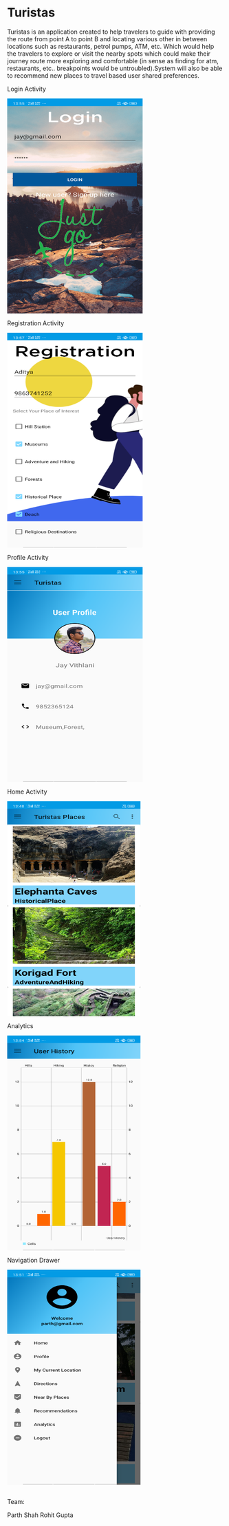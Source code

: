 # Turistas
Turistas is an application created to help travelers to guide with providing the route from point A to point B and locating various other in between locations such as restaurants, 
petrol pumps, ATM, etc. Which would help the travelers to explore or visit the nearby spots which could make their journey route more exploring and comfortable 
(in sense as finding for atm, restaurants, etc.. breakpoints would be untroubled).System will also be able to recommend new places to travel based user shared preferences. 

Login Activity

<a href="url"><img src="https://github.com/rohit05gupta/Turistas/blob/master/images/a1.png" align="center" height="500" width="315" ></a>
<br>

Registration Activity

<a href="url"><img src="https://github.com/rohit05gupta/Turistas/blob/master/images/a2.png" align="center" height="500" width="315" ></a>
<br>

Profile Activity

<a href="url"><img src="https://github.com/rohit05gupta/Turistas/blob/master/images/a3.png" align="center" height="500" width="315" ></a>
<br>

Home Activity

<a href="url"><img src="https://github.com/rohit05gupta/Turistas/blob/master/images/a4.png" align="center" height="500" width="310" ></a>
<br>

Analytics

<a href="url"><img src="https://github.com/rohit05gupta/Turistas/blob/master/images/a5.png" align="center" height="500" width="310" ></a>
<br>

Navigation Drawer

<a href="url"><img src="https://github.com/rohit05gupta/Turistas/blob/master/images/a8.png" align="center" height="500" width="310" ></a>


<br>
Team:

Parth Shah
Rohit Gupta
